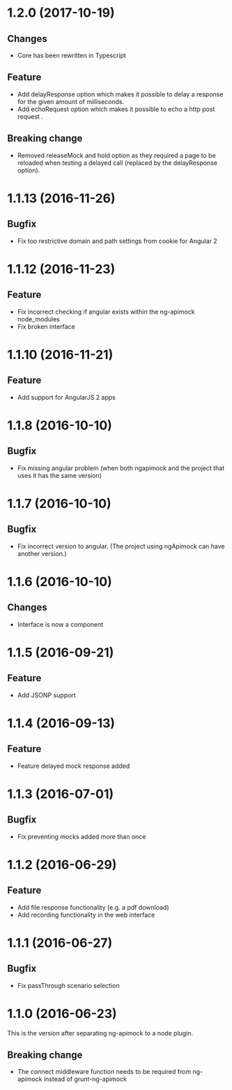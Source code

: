 <a name="1.2.0"></a>
# 1.2.0 (2017-10-19)

## Changes
- Core has been rewritten in Typescript

## Feature
- Add delayResponse option which makes it possible to delay a response for the given amount of milliseconds.
- Add echoRequest option which makes it possible to echo a http post request .

## Breaking change
- Removed releaseMock and hold option as they required a page to be reloaded when testing a delayed call (replaced by the delayResponse option).

<a name="1.1.13"></a>
# 1.1.13 (2016-11-26)

## Bugfix
- Fix too restrictive domain and path settings from cookie for Angular 2

<a name="1.1.12"></a>
# 1.1.12 (2016-11-23)

## Feature
- Fix incorrect checking if angular exists within the ng-apimock node_modules
- Fix broken interface

<a name="1.1.10"></a>
# 1.1.10 (2016-11-21)

## Feature
- Add support for AngularJS 2 apps

<a name="1.1.8"></a>
# 1.1.8 (2016-10-10)

## Bugfix
- Fix missing angular problem (when both ngapimock and the project that uses it has the same version)

<a name="1.1.7"></a>
# 1.1.7 (2016-10-10)

## Bugfix
- Fix incorrect version to angular. (The project using ngApimock can have another version.)

<a name="1.1.6"></a>
# 1.1.6 (2016-10-10)

## Changes
- Interface is now a component

<a name="1.1.5"></a>
# 1.1.5 (2016-09-21)

## Feature
- Add JSONP support

<a name="1.1.4"></a>
# 1.1.4 (2016-09-13)

## Feature
- Feature delayed mock response added

<a name="1.1.3"></a>
# 1.1.3 (2016-07-01)

## Bugfix
- Fix preventing mocks added more than once

<a name="1.1.2"></a>
# 1.1.2 (2016-06-29)

## Feature
- Add file response functionality (e.g. a pdf download)
- Add recording functionality in the web interface

<a name="1.1.1"></a>
# 1.1.1 (2016-06-27)

## Bugfix
- Fix passThrough scenario selection

<a name="1.1.0"></a>
# 1.1.0 (2016-06-23)

This is the version after separating ng-apimock to a node plugin. 

## Breaking change
- The connect middleware function needs to be required from ng-apimock instead of grunt-ng-apimock

